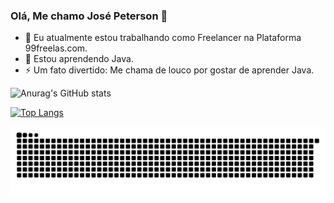 ### Olá, Me chamo José Peterson 👋

- 🔭 Eu atualmente estou trabalhando como Freelancer na Plataforma 99freelas.com.
- 🌱 Estou aprendendo Java.
- ⚡ Um fato divertido: Me chama de louco por gostar de aprender Java. 

<!--
**PetsuTHEPRO/PetsuTHEPRO** is a ✨ _special_ ✨ repository because its `README.md` (this file) appears on your GitHub profile.

Here are some ideas to get you started:

- 🔭 I’m currently working on ...
- 🌱 I’m currently learning ...
- 👯 I’m looking to collaborate on ...
- 🤔 I’m looking for help with ...
- 💬 Ask me about ...
- 📫 How to reach me: ...
- 😄 Pronouns: ...
- ⚡ Fun fact: ...
-->

<div style="display: inline_block">
  
![Anurag's GitHub stats](https://github-readme-stats.vercel.app/api?username=PetsuTHEPRO&show_icons=true&theme=tokyonight) 

[![Top Langs](https://github-readme-stats.vercel.app/api/top-langs/?username=PetsuTHEPRO&layout=compact)](https://github.com/anuraghazra/github-readme-stats)


![Snake animation](https://github.com/PetsuTHEPRO/PetsuTHEPRO/blob/output/github-contribution-grid-snake.svg)
